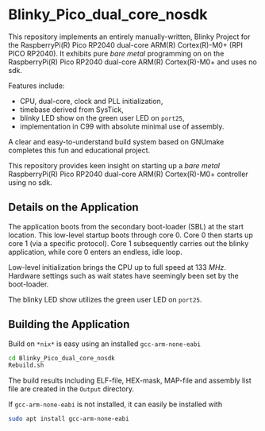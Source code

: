 Blinky_Pico_dual_core_nosdk
==================

This repository implements an entirely manually-written,
Blinky Project for the RaspberryPi(R) Pico RP2040 dual-core
ARM(R) Cortex(R)-M0+ (RPI PICO RP2040).
It exhibits pure _bare_ _metal_ programming
on on the RaspberryPi(R) Pico RP2040
dual-core ARM(R) Cortex(R)-M0+ and uses no sdk.

Features include:
  - CPU, dual-core, clock and PLL initialization,
  - timebase derived from SysTick,
  - blinky LED show on the green user LED on `port25`,
  - implementation in C99 with absolute minimal use of assembly.

A clear and easy-to-understand build system based on GNUmake
completes this fun and educational project.

This repository provides keen insight on starting up
a _bare_ _metal_ RaspberryPi(R) Pico RP2040 dual-core ARM(R) Cortex(R)-M0+
controller using no sdk.

## Details on the Application

The application boots from the secondary boot-loader (SBL)
at the start location. This low-level startup boots through
core 0. Core 0 then starts up core 1 (via a specific protocol).
Core 1 subsequently carries out the blinky application,
while core 0 enters an endless, idle loop.

Low-level initialization brings the CPU up to full speed
at $133~MHz$. Hardware settings such as wait states
have seemingly been set by the boot-loader.

The blinky LED show utilizes the green user LED on `port25`.

## Building the Application

Build on `*nix*` is easy using an installed `gcc-arm-none-eabi`

```sh
cd Blinky_Pico_dual_core_nosdk
Rebuild.sh
```

The build results including ELF-file, HEX-mask, MAP-file
and assembly list file are created in the `Output` directory.

If `gcc-arm-none-eabi` is not installed, it can easily
be installed with

```sh
sudo apt install gcc-arm-none-eabi
```
